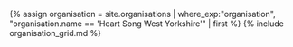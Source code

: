 {% assign organisation = site.organisations 
    | where_exp:"organisation", "organisation.name == 'Heart Song West Yorkshire'"
    | first %}
{% include organisation_grid.md %}